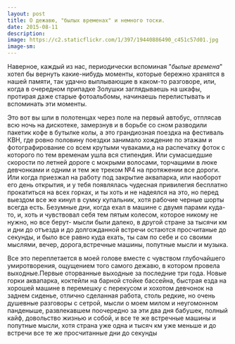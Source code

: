 ```yaml
---
layout: post
title: О дежавю, "былых временах" и немного тоски.
date: 2015-08-11
description: 
image: https://c2.staticflickr.com/1/397/19440886490_c451c57d01.jpg
image-sm: 
---
```

<p>Наверное, каждый из нас, периодически вспоминая "<em>былые времена</em>" хотел бы вернуть какие-нибудь моменты, которые бережно хранятся в нашей памяти, так удачно выплывающие в каком-то разговоре, или, когда в очередном припадке Золушки заглядываешь на шкафы, протирая даже старые фотоальбомы, начинаешь перелистывать и вспоминать эти моменты. </p>
<p>Это вот вы шли в полотенцах через поле на первый автобус, отплясав всю ночь на дискотеке, замерзнув и в борьбе со сном разводили пакетик кофе в бутылке колы, а это грандиозная поездка на фестиваль КВН, где ровно половину поездки занимало хождение по этажам и фотографирование со всем крутыми чуваками,а на распечатку фоток с которого по тем временам ушла вся стипендия. Или сумасшедшие скорости по летней дороге с мокрыми волосами, торчащими в люке девчонками и одним и тем же треком №4 на протяжении все дороги. Или когда приезжал на работу под закрытие аквапарка, или наоборот его день открытия, и у тебя появлялась чудесная привилегия бесплатно прокатиться на всех горках, и ты хоть и не надеялся на это, но перед выездом все же кинул в сумку купальник, хотя рабочие черные шорты всегда есть. Безумные дни, когда ехал в машине с двумя парами куда-то, и, хоть и чувствовал себя тем пятым колесом, которое никому не нужно, но все берут- мысли были далеко, в другой стране за тысячи км и дни до отъезда и до долгожданной встречи остаются просчитаные до секунды, и было все равно куда ехать, ты сам по себе и со своими мыслями, вечер, дорога,встречные машины, попутные мысли и музыка. </p>
<p>Все это переплетается в моей голове вместе с чувством глубочайшего умиротворения, ощущением того самого дежавю, в котором провела выходные.Первые оторванные выходные за последние три года. Новые горки аквапарка, коктейли на барной стойке бассейна, быстрая езда на хорошей машине в перемешку с перекусом и хохотом девчонок на заднем сиденье, отлично сделанная работа, столь редкие, но очень душевные разговоры с сетрой, мысли о моем милом и неугомонном панденыше, развлекавшем поочередно за эти два дня бабушек, полный кайф, довольство жизнью и собой, и все те же встречные машины и попутные мысли, хотя страна уже одна и тысяч км уже меньше и до встречи все те же просчитанные дни до секунды</p>
